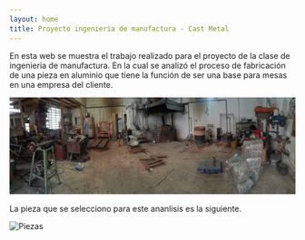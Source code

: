 ```yaml
---
layout: home
title: Proyecto ingenieria de manufactura - Cast Metal
---
```


En esta web se muestra el trabajo realizado para el proyecto de la clase de ingenieria de manufactura. En la cual se analizó el proceso de fabricación de una pieza en aluminio que tiene la función de ser una base para mesas en una empresa del cliente.

![Panoramica](/assets/img/Pano.jpg)

La pieza que se selecciono para este ananlisis es la siguiente.

![Piezas](/assets/img/Piezas.jpg)
